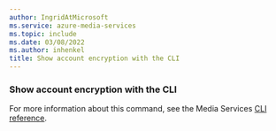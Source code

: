 ```yaml
---
author: IngridAtMicrosoft
ms.service: azure-media-services
ms.topic: include
ms.date: 03/08/2022
ms.author: inhenkel
title: Show account encryption with the CLI
---
```


<!--Show account encryption-->

### Show account encryption with the CLI

For more information about this command, see the Media Services [CLI reference](/cli/azure/ams/account/encryption?view=azure-cli-latest&preserve-view=true#az-ams-account-encryption-show).
